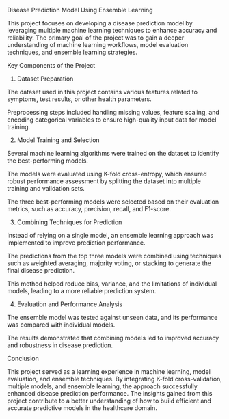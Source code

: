 

Disease Prediction Model Using Ensemble Learning

This project focuses on developing a disease prediction model by leveraging multiple machine learning techniques to enhance accuracy and reliability. The primary goal of the project was to gain a deeper understanding of machine learning workflows, model evaluation techniques, and ensemble learning strategies.

Key Components of the Project

1. Dataset Preparation

The dataset used in this project contains various features related to symptoms, test results, or other health parameters.

Preprocessing steps included handling missing values, feature scaling, and encoding categorical variables to ensure high-quality input data for model training.



2. Model Training and Selection

Several machine learning algorithms were trained on the dataset to identify the best-performing models.

The models were evaluated using K-fold cross-entropy, which ensured robust performance assessment by splitting the dataset into multiple training and validation sets.

The three best-performing models were selected based on their evaluation metrics, such as accuracy, precision, recall, and F1-score.



3. Combining Techniques for Prediction

Instead of relying on a single model, an ensemble learning approach was implemented to improve prediction performance.

The predictions from the top three models were combined using techniques such as weighted averaging, majority voting, or stacking to generate the final disease prediction.

This method helped reduce bias, variance, and the limitations of individual models, leading to a more reliable prediction system.



4. Evaluation and Performance Analysis

The ensemble model was tested against unseen data, and its performance was compared with individual models.

The results demonstrated that combining models led to improved accuracy and robustness in disease prediction.




Conclusion

This project served as a learning experience in machine learning, model evaluation, and ensemble techniques. By integrating K-fold cross-validation, multiple models, and ensemble learning, the approach successfully enhanced disease prediction performance. The insights gained from this project contribute to a better understanding of how to build efficient and accurate predictive models in the healthcare domain.


